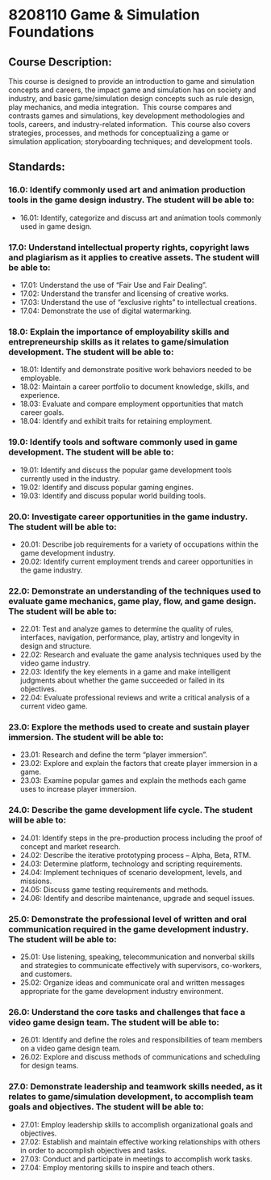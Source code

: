 # 8208110 Game & Simulation Foundations

## Course Description:

This course is designed to provide an introduction to game and simulation concepts and careers, the impact game and simulation has on society and industry, and basic game/simulation design concepts such as rule design, play mechanics, and media integration.  This course compares and contrasts games and simulations, key development methodologies and tools, careers, and industry-related information.  This course also covers strategies, processes, and methods for conceptualizing a game or simulation application; storyboarding techniques; and development tools.

## Standards:

### 16.0: Identify commonly used art and animation production tools in the game design industry. The student will be able to:

-   16.01: Identify, categorize and discuss art and animation tools commonly used in game design.

### 17.0: Understand intellectual property rights, copyright laws and plagiarism as it applies to creative assets. The student will be able to:

-   17.01: Understand the use of “Fair Use and Fair Dealing”.
-   17.02: Understand the transfer and licensing of creative works.
-   17.03: Understand the use of “exclusive rights” to intellectual creations.
-   17.04: Demonstrate the use of digital watermarking.

### 18.0: Explain the importance of employability skills and entrepreneurship skills as it relates to game/simulation development. The student will be able to:

-   18.01: Identify and demonstrate positive work behaviors needed to be employable.
-   18.02: Maintain a career portfolio to document knowledge, skills, and experience.
-   18.03: Evaluate and compare employment opportunities that match career goals.
-   18.04: Identify and exhibit traits for retaining employment.

### 19.0: Identify tools and software commonly used in game development. The student will be able to:

-   19.01: Identify and discuss the popular game development tools currently used in the industry.
-   19.02: Identify and discuss popular gaming engines.
-   19.03: Identify and discuss popular world building tools.

### 20.0: Investigate career opportunities in the game industry. The student will be able to:

-   20.01: Describe job requirements for a variety of occupations within the game development industry.
-   20.02: Identify current employment trends and career opportunities in the game industry.

### 22.0: Demonstrate an understanding of the techniques used to evaluate game mechanics, game play, flow, and game design. The student will be able to:

-   22.01: Test and analyze games to determine the quality of rules, interfaces, navigation, performance, play, artistry and longevity in design and structure.
-   22.02: Research and evaluate the game analysis techniques used by the video game industry.
-   22.03: Identify the key elements in a game and make intelligent judgments about whether the game succeeded or failed in its objectives.
-   22.04: Evaluate professional reviews and write a critical analysis of a current video game.

### 23.0: Explore the methods used to create and sustain player immersion. The student will be able to:

-   23.01: Research and define the term “player immersion”.
-   23.02: Explore and explain the factors that create player immersion in a game.
-   23.03: Examine popular games and explain the methods each game uses to increase player immersion.

### 24.0: Describe the game development life cycle. The student will be able to:

-   24.01: Identify steps in the pre-production process including the proof of concept and market research.
-   24.02: Describe the iterative prototyping process – Alpha, Beta, RTM.
-   24.03: Determine platform, technology and scripting requirements.
-   24.04: Implement techniques of scenario development, levels, and missions.
-   24.05: Discuss game testing requirements and methods.
-   24.06: Identify and describe maintenance, upgrade and sequel issues.

### 25.0: Demonstrate the professional level of written and oral communication required in the game development industry. The student will be able to:

-   25.01: Use listening, speaking, telecommunication and nonverbal skills and strategies to communicate effectively with supervisors, co-workers, and customers.
-   25.02: Organize ideas and communicate oral and written messages appropriate for the game development industry environment.

### 26.0: Understand the core tasks and challenges that face a video game design team. The student will be able to:

-   26.01: Identify and define the roles and responsibilities of team members on a video game design team.
-   26.02: Explore and discuss methods of communications and scheduling for design teams.

### 27.0: Demonstrate leadership and teamwork skills needed, as it relates to game/simulation development, to accomplish team goals and objectives. The student will be able to:

-   27.01: Employ leadership skills to accomplish organizational goals and objectives.
-   27.02: Establish and maintain effective working relationships with others in order to accomplish objectives and tasks.
-   27.03: Conduct and participate in meetings to accomplish work tasks.
-   27.04: Employ mentoring skills to inspire and teach others.
